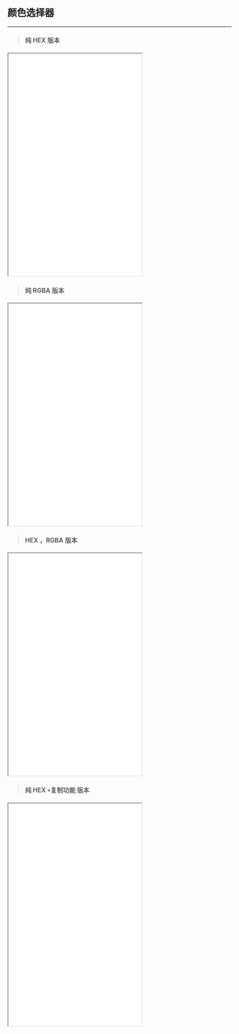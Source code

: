 ## 颜色选择器

<hr>

>#### 纯 HEX 版本

<iframe src="notes/color3.html" style="height:500px"></iframe >


>#### 纯 RGBA 版本

<iframe src="notes/color2.html" style="height:500px"></iframe >


>#### HEX ，RGBA 版本

<iframe src="notes/color.html" style="height:500px"></iframe >

>#### 纯 HEX `+`复制功能 版本

<iframe src="notes/color4.html" style="height:500px"></iframe >